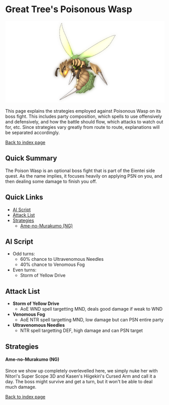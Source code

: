 # Great Tree's Poisonous Wasp

![](img/poisonwasp.png)

This page explains the strategies employed against Poisonous Wasp on its boss fight. This includes party composition, which spells to use offensively and defensively, and how the battle should flow, which attacks to watch out for, etc. Since strategies vary greatly from route to route, explanations will be separated accordingly.

[Back to index page](../index.md)

## Quick Summary

The Poison Wasp is an optional boss fight that is part of the Eientei side quest. As the name implies, it focuses heavily on applying PSN on you, and then dealing some damage to finish you off.

## Quick Links
* [AI Script](#script)
* [Attack List](#attacks)
* [Strategies](#strats)
	* [Ame-no-Murakumo (NG)](#ng-murakumo)

## <a id="script"></a>AI Script

* Odd turns:
	* 60% chance to Ultravenomous Needles
	* 40% chance to Venomous Fog
* Even turns:
	* Storm of Yellow Drive

## <a id="attacks"></a>Attack List

* **Storm of Yellow Drive**
	* AoE WND spell targetting MND, deals good damage if weak to WND
* **Venomous Fog**
	* AoE NTR spell targetting MND, low damage but can PSN entire party
* **Ultravenomous Needles**
	* NTR spell targetting DEF, high damage and can PSN target

## <a id="strats"></a>Strategies

#### <a id="ng-murakumo"></a>Ame-no-Murakumo (NG)

Since we show up completely overlevelled here, we simply nuke her with Nitori's Super Scope 3D and Kasen's Hiigekiri's Cursed Arm and call it a day. The boss might survive and get a turn, but it won't be able to deal much damage.

[Back to index page](../index.md)
